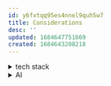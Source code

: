```yaml
---
id: y6fxtqq95es4nnel9quh5w7
title: Considerations
desc: ''
updated: 1684647751669
created: 1684643208218
---
```

<details>
    <summary>tech stack</summary>

![[considerations.stack]]
</details>

<details>
    <summary>AI</summary>

![[considerations.ai]]
</details>